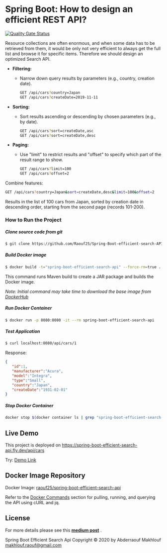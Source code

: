  # Spring Boot: How to design an efficient REST API?
 [![Quality Gate Status](https://sonarcloud.io/api/project_badges/measure?project=Raouf25_Spring-Boot-efficient-search-API&metric=alert_status)](https://sonarcloud.io/dashboard?id=Raouf25_Spring-Boot-efficient-search-API)
 
Resource collections are often enormous, and when some data has to be retrieved from them, it would be only not very efficient to always get the full list and browse it for specific items. Therefore we should design an optimized Search API.

- **Filtering:**
  - Narrow down query results by parameters (e.g., country, creation date).
    ```bash
    GET /api/cars?country=Japan
    GET /api/cars?createDate=2019-11-11
    ```

- **Sorting:**
  - Sort results ascending or descending by chosen parameters (e.g., by date).
    ```bash
    GET /api/cars?sort=createDate,asc
    GET /api/cars?sort=createDate,desc
    ```

- **Paging:**
  - Use "limit" to restrict results and "offset" to specify which part of the result range to show.
    ```bash
    GET /api/cars?limit=100
    GET /api/cars?offset=2
    ```

Combine features:
```bash
GET /api/cars?country=Japan&sort=createDate,desc&limit=100&offset=2
```
Results in the list of 100 cars from Japan, sorted by creation date in descending order, starting from the second page (records 101-200).

### How to Run the Project

##### Clone source code from git
```bash
$ git clone https://github.com/Raouf25/Spring-Boot-efficient-search-API.git
```

##### Build Docker image
```bash
$ docker build -t="spring-boot-efficient-search-api" --force-rm=true .
```
This command runs Maven build to create a JAR package and builds the Docker image.

*Note: Initial command may take time to download the base image from [DockerHub](https://hub.docker.com/)*

##### Run Docker Container
```bash
$ docker run -p 8080:8080 -it --rm spring-boot-efficient-search-api
```

##### Test Application
```bash
$ curl localhost:8080/api/cars/1
```
Response:
```json
{
   "id":1,
   "manufacturer":"Acura",
   "model":"Integra",
   "type":"Small",
   "country":"Japan",
   "createDate":"1931-02-01"
}
```

##### Stop Docker Container
```bash
docker stop $(docker container ls | grep "spring-boot-efficient-search-api:*" | awk '{ print $1 }')
```

## Live Demo
This project is deployed on https://spring-boot-efficient-search-api.fly.dev/api/cars

Try: [Demo Link](https://spring-boot-efficient-search-api.fly.dev/api/cars?country=Japan&sort=createDate,desc&limit=100&offset=2)

## Docker Image Repository
Docker Image: [raouf25/spring-boot-efficient-search-api](https://hub.docker.com/r/raouf25/spring-boot-efficient-search-api)

Refer to the [Docker Commands](https://hub.docker.com/r/raouf25/spring-boot-efficient-search-api) section for pulling, running, and querying the API using cURL and jq.

## License
For more details please see this **[medium post](https://medium.com/quick-code/spring-boot-how-to-design-efficient-search-rest-api-c3a678b693a0)** .

Spring Boot Efficient Search Api Copyright © 2020 by Abderraouf Makhlouf <makhlouf.raouf@gmail.com>
